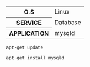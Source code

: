 <table id="vertical-1">
        <caption></caption>
        <tr>
            <th>O.S</th>
            <td>Linux</td>
        </tr>
        <tr>
            <th>SERVICE</th>
            <td>Database</td>
        </tr>
        <tr>
            <th>APPLICATION</th>
            <td>mysqld</td>
        </tr>
   </table>
   
```
apt-get update
```
```
apt get install mysqld
```
